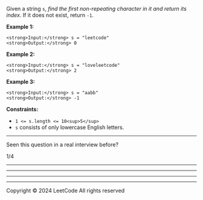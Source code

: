 Given a string `s`, _find the first non-repeating character in it and return its index_. If it does not exist, return `-1`.

**Example 1:**

```
<strong>Input:</strong> s = "leetcode"
<strong>Output:</strong> 0
```

**Example 2:**

```
<strong>Input:</strong> s = "loveleetcode"
<strong>Output:</strong> 2
```

**Example 3:**

```
<strong>Input:</strong> s = "aabb"
<strong>Output:</strong> -1
```

**Constraints:**

- `1 <= s.length <= 10<sup>5</sup>`
- `s` consists of only lowercase English letters.

---

Seen this question in a real interview before?

1/4

---

---

---

---

Copyright ©️ 2024 LeetCode All rights reserved
